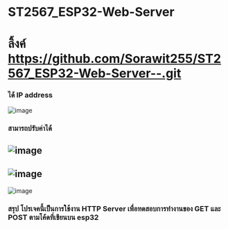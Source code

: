 # ST2567_ESP32-Web-Server
# ลิ้งค์ https://github.com/Sorawit255/ST2567_ESP32-Web-Server--.git
### ได้ IP address
![image](https://github.com/user-attachments/assets/db05fc7d-25df-4ac3-8e83-0162cb9f5fff)
### สามารถปรับค่าได้
![image](https://github.com/user-attachments/assets/6e939ea8-41e3-4584-b504-2f957f4a8fcf)
---
![image](https://github.com/user-attachments/assets/93388447-4a93-45a5-bc2f-f5c765154b57)
---
![image](https://github.com/user-attachments/assets/be3371eb-5927-40ec-9583-34cfa5525a04)

### สรุป โปรเจคนี้เป็นการใช้งาน HTTP Server เพื่อทดสอบการทำงานของ GET และ POST ตามโค้ดที่เขียนบน esp32


